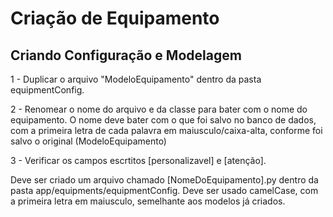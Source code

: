 


# Criação de Equipamento

## Criando Configuração e Modelagem
1 - Duplicar o arquivo "ModeloEquipamento" dentro da pasta equipmentConfig.

2 - Renomear o nome do arquivo e da classe para bater com o nome do equipamento. O nome deve bater com o que foi salvo no banco de dados, com a primeira letra de cada palavra em maiusculo/caixa-alta, conforme foi salvo o original (ModeloEquipamento)

3 - Verificar os campos escrtitos [personalizavel] e [atenção].

Deve ser criado um arquivo chamado [NomeDoEquipamento].py dentro da pasta app/equipments/equipmentConfig. Deve ser usado camelCase, com a primeira letra em maiusculo, semelhante  aos modelos já criados.
